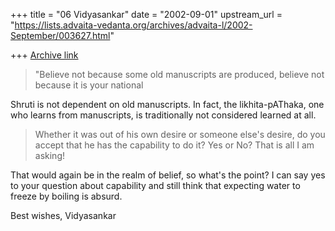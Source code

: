 +++
title = "06 Vidyasankar"
date = "2002-09-01"
upstream_url = "https://lists.advaita-vedanta.org/archives/advaita-l/2002-September/003627.html"

+++
[Archive link](https://lists.advaita-vedanta.org/archives/advaita-l/2002-September/003627.html)

>
>"Believe not because some old manuscripts are
>produced, believe not because it is your national

Shruti is not dependent on old manuscripts. In fact, the likhita-pAThaka,
one who learns from manuscripts, is traditionally not considered learned at
all.


>Whether it was out of his own desire or someone else's
>desire, do you accept that he has the capability to do
>it? Yes or No? That is all I am asking!

That would again be in the realm of belief, so what's the point? I can say
yes to your question about capability and still think that expecting water
to freeze by boiling is absurd.

Best wishes,
Vidyasankar

